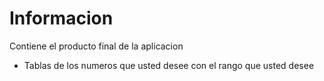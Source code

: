 # Informacion

Contiene el producto final de la aplicacion

- Tablas de los numeros que usted desee con el rango que usted desee